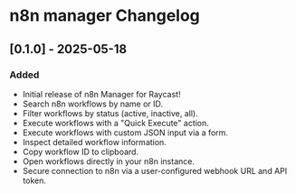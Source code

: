 # n8n manager Changelog

## [0.1.0] - 2025-05-18

### Added

- Initial release of n8n Manager for Raycast!
- Search n8n workflows by name or ID.
- Filter workflows by status (active, inactive, all).
- Execute workflows with a "Quick Execute" action.
- Execute workflows with custom JSON input via a form.
- Inspect detailed workflow information.
- Copy workflow ID to clipboard.
- Open workflows directly in your n8n instance.
- Secure connection to n8n via a user-configured webhook URL and API token.
